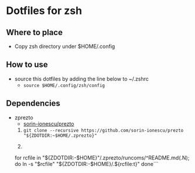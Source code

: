 # Dotfiles for zsh

## Where to place
- Copy zsh directory under $HOME/.config

## How to use
- source this dotfiles by adding the line below to ~/.zshrc
    - ```source $HOME/.config/zsh/config```<br/>

## Dependencies
- zprezto
    - [sorin-ionescu/prezto](https://github.com/sorin-ionescu/prezto)
    1. ```git clone --recursive https://github.com/sorin-ionescu/prezto "${ZDOTDIR:~$HOME/.zprezto}"```
    2. ```setopt EXTENDED_GLOB
    for rcfile in "${ZDOTDIR:-$HOME}"/.zprezto/runcoms/^README.md(.N); do
        ln -s "$rcfile" "${ZDOTDIR:-$HOME}/.${rcfile:t}"
    done```
